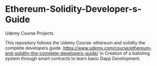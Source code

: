 # Ethereum-Solidity-Developer-s-Guide
Udemy Course Projects

This repository follows the Udemy Course: ethereum and solidity the complete developers guide.
https://www.udemy.com/course/ethereum-and-solidity-the-complete-developers-guide/ \n
Creation of a balloting system through smart contracts to learn basic Dapp Development.
